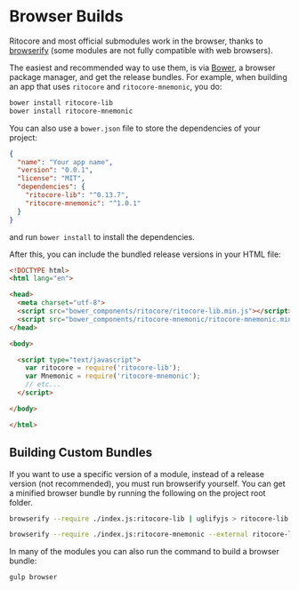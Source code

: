 # Browser Builds
Ritocore and most official submodules work in the browser, thanks to [browserify](http://browserify.org/) (some modules are not fully compatible with web browsers).

The easiest and recommended way to use them, is via [Bower](http://bower.io/), a browser package manager, and get the release bundles. For example, when building an app that uses `ritocore` and `ritocore-mnemonic`, you do:

```sh
bower install ritocore-lib
bower install ritocore-mnemonic
```

You can also use a `bower.json` file to store the dependencies of your project:

```json
{
  "name": "Your app name",
  "version": "0.0.1",
  "license": "MIT",
  "dependencies": {
    "ritocore-lib": "^0.13.7",
    "ritocore-mnemonic": "^1.0.1"
  }
}
```

and run `bower install` to install the dependencies.

After this, you can include the bundled release versions in your HTML file:

```html
<!DOCTYPE html>
<html lang="en">

<head>
  <meta charset="utf-8">
  <script src="bower_components/ritocore/ritocore-lib.min.js"></script>
  <script src="bower_components/ritocore-mnemonic/ritocore-mnemonic.min.js"></script>
</head>

<body>

  <script type="text/javascript">
    var ritocore = require('ritocore-lib');
    var Mnemonic = require('ritocore-mnemonic');
    // etc...
  </script>

</body>

</html>
```

## Building Custom Bundles
If you want to use a specific version of a module, instead of a release version (not recommended), you must run browserify yourself.  You can get a minified browser bundle by running the following on the project root folder.

```sh
browserify --require ./index.js:ritocore-lib | uglifyjs > ritocore-lib.min.js
```

```sh
browserify --require ./index.js:ritocore-mnemonic --external ritocore-lib | uglifyjs > ritocore-mnemonic.min.js
```

In many of the modules you can also run the command to build a browser bundle:
```sh
gulp browser
```
